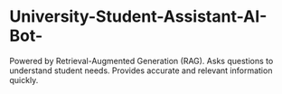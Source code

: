 # University-Student-Assistant-AI-Bot-
Powered by Retrieval-Augmented Generation (RAG).  Asks questions to understand student needs.  Provides accurate and relevant information quickly.

